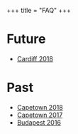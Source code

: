 +++
title = "FAQ"
+++

# Future
* [Cardiff 2018](http://cardiff2018.satrdays.org/)

# Past
* [Capetown 2018](http://capetown2018.satrdays.org/)
* [Capetown 2017](http://capetown2017.satrdays.org/)
* [Budapest 2016](http://budapest2016.satrdays.org/)
